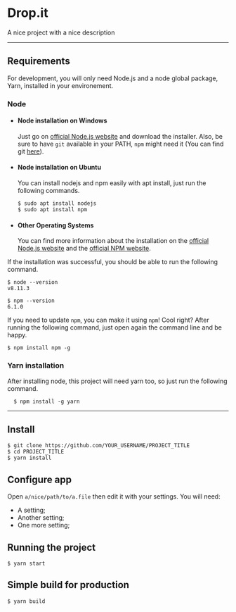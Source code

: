# Drop.it

A nice project with a nice description

---

## Requirements

For development, you will only need Node.js and a node global package, Yarn,
installed in your environement.

### Node

- #### Node installation on Windows

  Just go on [official Node.js website](https://nodejs.org/) and download the
  installer. Also, be sure to have `git` available in your PATH, `npm` might
  need it (You can find git [here](https://git-scm.com/)).

- #### Node installation on Ubuntu

  You can install nodejs and npm easily with apt install, just run the following
  commands.

      $ sudo apt install nodejs
      $ sudo apt install npm

- #### Other Operating Systems
  You can find more information about the installation on the
  [official Node.js website](https://nodejs.org/) and the
  [official NPM website](https://npmjs.org/).

If the installation was successful, you should be able to run the following
command.

    $ node --version
    v8.11.3

    $ npm --version
    6.1.0

If you need to update `npm`, you can make it using `npm`! Cool right? After
running the following command, just open again the command line and be happy.

    $ npm install npm -g

###

### Yarn installation

After installing node, this project will need yarn too, so just run the
following command.

      $ npm install -g yarn

---

## Install

    $ git clone https://github.com/YOUR_USERNAME/PROJECT_TITLE
    $ cd PROJECT_TITLE
    $ yarn install

## Configure app

Open `a/nice/path/to/a.file` then edit it with your settings. You will need:

- A setting;
- Another setting;
- One more setting;

## Running the project

    $ yarn start

## Simple build for production

    $ yarn build
